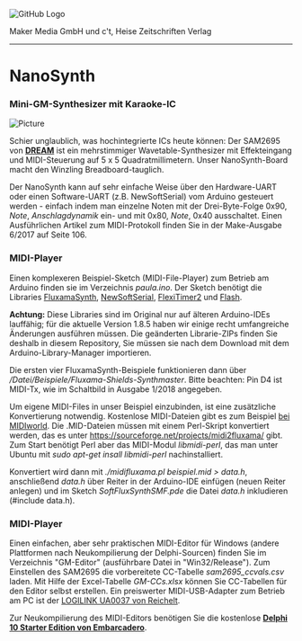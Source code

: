
![GitHub Logo](http://www.heise.de/make/icons/make_logo.png)

Maker Media GmbH und c't, Heise Zeitschriften Verlag

***

# NanoSynth

### Mini-GM-Synthesizer mit Karaoke-IC

![Picture](https://github.com/heise/NanoSynth/blob/master/aufm_breit.JPG)

Schier unglaublich, was hochintegrierte ICs heute können: Der SAM2695 von **[DREAM](http://www.dream.fr)** ist ein mehrstimmiger Wavetable-Synthesizer mit Effekteingang und MIDI-Steuerung auf 5 x 5 Quadratmillimetern. Unser NanoSynth-Board macht den Winzling Breadboard-tauglich.

Der NanoSynth kann auf sehr einfache Weise über den Hardware-UART oder einen Software-UART (z.B. NewSoftSerial) vom Arduino gesteuert werden - einfach indem man einzelne Noten mit der Drei-Byte-Folge 0x90, *Note*, *Anschlagdynamik* ein- und mit 0x80, *Note*, 0x40 ausschaltet. Einen Ausführlichen Artikel zum MIDI-Protokoll finden Sie in der Make-Ausgabe 6/2017 auf Seite 106.

### MIDI-Player

Einen komplexeren Beispiel-Sketch (MIDI-File-Player) zum Betrieb am Arduino finden sie im Verzeichnis *paula.ino*. Der Sketch benötigt die Libraries [FluxamaSynth](http://wiki.moderndevice.com/uploads/MD/Fluxamasynth.zip), [NewSoftSerial](http://arduiniana.org/libraries/newsoftserial/), [FlexiTimer2](http://www.pjrc.com/teensy/td_libs_MsTimer2.html) und [Flash](http://arduiniana.org/libraries/flash/).

**Achtung:** Diese Libraries sind im Original nur auf älteren Arduino-IDEs lauffähig; für die aktuelle Version 1.8.5 haben wir einige recht umfangreiche Änderungen ausführen müssen. Die geänderten Librarie-ZIPs finden Sie deshalb in diesem Repository, Sie müssen sie nach dem Download mit dem Arduino-Library-Manager importieren.

Die ersten vier FluxamaSynth-Beispiele funktionieren dann über */Datei/Beispiele/Fluxama-Shields-Synthmaster*. Bitte beachten: Pin D4 ist MIDI-Tx, wie im Schaltbild in Ausgabe 1/2018 angegeben.

Um eigene MIDI-Files in unser Beispiel einzubinden, ist eine zusätzliche Konvertierung notwendig. Kostenlose MIDI-Dateien gibt es zum Beispiel [bei MIDIworld](http://www.midiworld.com/files/). Die .MID-Dateien müssen mit einem Perl-Skript konvertiert werden, das es unter https://sourceforge.net/projects/midi2fluxama/ gibt. Zum Start benötigt Perl aber das MIDI-Modul
*libmidi-perl*, das man unter Ubuntu mit *sudo apt-get insall libmidi-perl* nachinstalliert.

Konvertiert wird dann mit *./midifluxama.pl beispiel.mid > data.h*, anschließend *data.h* über Reiter in der Arduino-IDE einfügen (neuen Reiter anlegen) und im Sketch *SoftFluxSynthSMF.pde* die Datei *data.h* inkludieren (#include data.h).

### MIDI-Player

Einen einfachen, aber sehr praktischen MIDI-Editor für Windows (andere Plattformen nach Neukompilierung der Delphi-Sourcen) finden Sie im Verzeichnis "GM-Editor" (ausführbare Datei in "Win32/Release"). Zum Einstellen des SAM2695 die vorbereitete CC-Tabelle *sam2695_ccvals.csv* laden. Mit Hilfe der Excel-Tabelle *GM-CCs.xlsx* können Sie CC-Tabellen für den Editor selbst erstellen. Ein preiswerter MIDI-USB-Adapter zum Betrieb am PC ist der [LOGILINK UA0037 von Reichelt](https://www.reichelt.de/USB-Konverter/LOGILINK-UA0037/3/index.html?ACTION=3&LA=446&ARTICLE=132373&GROUPID=6105&artnr=LOGILINK+UA0037).

Zur Neukompilierung des MIDI-Editors benötigen Sie die kostenlose **[Delphi 10 Starter Edition von Embarcadero](https://www.embarcadero.com/de/products/delphi/starter/free-download)**.

